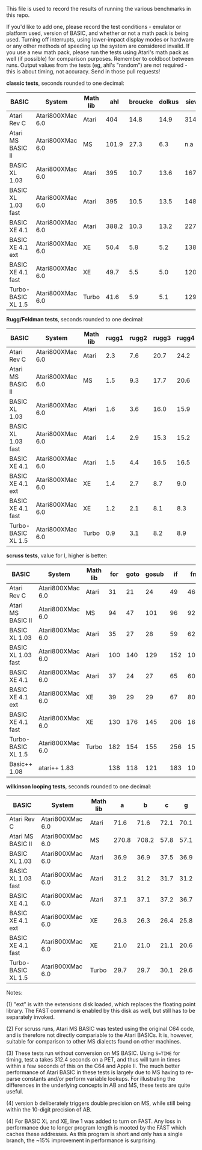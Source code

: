 This file is used to record the results of running the various benchmarks in this repo.

If you'd like to add one, please record the test conditions - emulator or platform used, version of BASIC, and whether or not a math pack is being used. Turning off interrupts, using lower-impact display modes or hardware or any other methods of speeding up the system are considered invalid. If you use a new math pack, please run the tests using Atari's math pack as well (if possible) for comparison purposes. Remember to coldboot between runs. Output values from the tests (eg, ahl's "random") are not required - this is about timing, not accuracy. Send in those pull requests!

**classic tests**, seconds rounded to one decimal:

| BASIC              | System               | Math lib | ahl   | broucke | dolkus | sieve |
|--------------------|----------------------|----------|-------|---------|--------|-------|
| Atari Rev C        | Atari800XMac 6.0     | Atari    | 404   | 14.8    | 14.9   | 314.6 |
| Atari MS BASIC II  | Atari800XMac 6.0     | MS       | 101.9 | 27.3    | 6.3    | n.a   |
| BASIC XL 1.03      | Atari800XMac 6.0     | Atari    | 395   | 10.7    | 13.6   | 167.6 |
| BASIC XL 1.03 fast | Atari800XMac 6.0     | Atari    | 395   | 10.5    | 13.5   | 148.1 |
| BASIC XE 4.1       | Atari800XMac 6.0     | Atari    | 388.2 | 10.3    | 13.2   | 227.8 |
| BASIC XE 4.1 ext   | Atari800XMac 6.0     | XE       | 50.4  | 5.8     | 5.2    | 138.9 | (1)
| BASIC XE 4.1 fast  | Atari800XMac 6.0     | XE       | 49.7  | 5.5     | 5.0    | 120.3 |
| Turbo-BASIC XL 1.5 | Atari800XMac 6.0     | Turbo    | 41.6  | 5.9     | 5.1    | 129.8 |

**Rugg/Feldman tests**, seconds rounded to one decimal:

| BASIC              | System               | Math lib | rugg1 | rugg2 | rugg3 | rugg4 | rugg5 | rugg6 | rugg7 | rugg8 |
|--------------------|----------------------|----------|-------|-------|-------|-------|-------|-------|-------|-------|
| Atari Rev C        | Atari800XMac 6.0     | Atari    | 2.3   | 7.6   | 20.7  | 24.2  | 28.3  | 43.3  | 65.3  | 45.5  |
| Atari MS BASIC II  | Atari800XMac 6.0     | MS       | 1.5   | 9.3   | 17.7  | 20.6  | 21.1  | 35.1  | 55.1  | 8.4   |
| BASIC XL 1.03      | Atari800XMac 6.0     | Atari    | 1.6   | 3.6   | 16.0  | 15.9  | 18.1  | 28.4  | 39.1  | 44.5  |
| BASIC XL 1.03 fast | Atari800XMac 6.0     | Atari    | 1.4   | 2.9   | 15.3  | 15.2  | 15.9  | 23.9  | 34.6  | 44.5  |
| BASIC XE 4.1       | Atari800XMac 6.0     | Atari    | 1.5   | 4.4   | 16.5  | 16.5  | 20.2  | 30.0  | 43.3  | 44.5  |
| BASIC XE 4.1 ext   | Atari800XMac 6.0     | XE       | 1.4   | 2.7   | 8.7   | 9.0   | 11.3  | 21.1  | 30.1  | 6.1   |
| BASIC XE 4.1 fast  | Atari800XMac 6.0     | XE       | 1.2   | 2.1   | 8.1   | 8.3   | 9.2   | 16.7  | 25.6  | 6.1   |
| Turbo-BASIC XL 1.5 | Atari800XMac 6.0     | Turbo    | 0.9   | 3.1   | 8.2   | 8.9   | 10.0  | 15.6  | 26.2  | 6.1   |

**scruss tests**, value for I, higher is better:

| BASIC              | System               | Math lib | for | goto | gosub | if  | fn  | maths | string | array | overall |
|--------------------|----------------------|----------|-----|------|-------|-----|-----|-------|--------|-------|---------|
| Atari Rev C        | Atari800XMac 6.0     | Atari    | 31  | 21   | 24    | 49  | 46  | 33    | 53     | 56    | 35      |
| Atari MS BASIC II  | Atari800XMac 6.0     | MS       | 94  | 47   | 101   | 96  | 92  | 142   | 102    | 90    | 88      | (2)
| BASIC XL 1.03      | Atari800XMac 6.0     | Atari    | 35  | 27   | 28    | 59  | 62  | 33    | 74     | 80    | 42      |
| BASIC XL 1.03 fast | Atari800XMac 6.0     | Atari    | 100 | 140  | 129   | 152 | 105 | 33    | 113    | 118   | 91      |
| BASIC XE 4.1       | Atari800XMac 6.0     | Atari    | 37  | 24   | 27    | 65  | 60  | 33    | 60     | 75    | 40      |
| BASIC XE 4.1 ext   | Atari800XMac 6.0     | XE       | 39  | 29   | 29    | 67  | 80  | 123   | 81     | 105   | 53      |
| BASIC XE 4.1 fast  | Atari800XMac 6.0     | XE       | 130 | 176  | 145   | 206 | 167 | 128   | 129    | 177   | 153     |
| Turbo-BASIC XL 1.5 | Atari800XMac 6.0     | Turbo    | 182 | 154  | 155   | 256 | 154 | 137   | 151    | 169   | 164     |
| Basic++ 1.08       | atari++ 1.83         |          | 138 | 118  | 121   | 183 | 106 | 100   | 155    | 131   | 127     |

**wilkinson looping tests**, seconds rounded to one decimal:

| BASIC              | System               | Math lib | a     | b     | c     | g     |
|--------------------|----------------------|----------|-------|-------|-------|-------|
| Atari Rev C        | Atari800XMac 6.0     | Atari    | 71.6  | 71.6  | 72.1  | 70.1  |
| Atari MS BASIC II  | Atari800XMac 6.0     | MS       | 270.8 | 708.2 | 57.8  | 57.1  | (3, 4)
| BASIC XL 1.03      | Atari800XMac 6.0     | Atari    | 36.9  | 36.9  | 37.5  | 36.9  |
| BASIC XL 1.03 fast | Atari800XMac 6.0     | Atari    | 31.2  | 31.2  | 31.7  | 31.2  | (4)
| BASIC XE 4.1       | Atari800XMac 6.0     | Atari    | 37.1  | 37.1  | 37.2  | 36.7  |
| BASIC XE 4.1 ext   | Atari800XMac 6.0     | XE       | 26.3  | 26.3  | 26.4  | 25.8  |
| BASIC XE 4.1 fast  | Atari800XMac 6.0     | XE       | 21.0  | 21.0  | 21.1  | 20.6  |
| Turbo-BASIC XL 1.5 | Atari800XMac 6.0     | Turbo    | 29.7  | 29.7  | 30.1  | 29.6  |


Notes:

(1) "ext" is with the extensions disk loaded, which replaces the floating point library. The FAST command is enabled by this disk as well, but still has to be separately invoked.

(2) For scruss runs, Atari MS BASIC was tested using the original C64 code, and is therefore not directly compariable to the Atari BASICs. It is, however, suitable for comparison to other MS dialects found on other machines.

(3) These tests run without conversion on MS BASIC. Using `S=TIME` for timing, test a takes 312.4 seconds on a PET, and thus will turn in times within a few seconds of this on the C64 and Apple II. The much better performance of Atari BASIC in these tests is largely due to MS having to re-parse constants and/or perform variable lookups. For illustrating the differences in the underlying concepts in AB and MS, these tests are quite useful.

(4) version b deliberately triggers double precision on MS, while still being within the 10-digit precision of AB.

(4) For BASIC XL and XE, line 1 was added to turn on FAST. Any loss in performance due to longer program length is mooted by the FAST which caches these addresses. As this program is short and only has a single branch, the ~15% improvement in performance is surprising.
